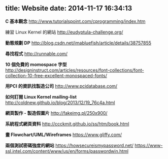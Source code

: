 title: Website
date: 2014-11-17 16:34:13
---

**C 基本觀念**
http://www.tutorialspoint.com/cprogramming/index.htm

練習 Linux Kernel 的網站
http://eudyptula-challenge.org/

**動態規劃 DP**
http://blog.csdn.net/imabluefish/article/details/38757855

**尋找程式**
http://runnable.com/

**10 個免費的 momospace 字型**
http://designinstruct.com/articles/resources/font-collections/font-collection-10-free-excellent-monospaced-fonts/

**用PCI 的資訊找製造公司**
http://www.pcidatabase.com/

**如何訂閱 Linux Kernel mailing-list**
http://coldnew.github.io/blog/2013/12/19_76c4a.html

**網頁製作 - 製造假圖片**
http://fakeimg.pl/250x900/

**系統程式網頁資料**
http://ccckmit.github.io/ss/htm/book.html

**畫 Flowchart/UML/Wireframes**
https://www.gliffy.com/

**兩個測試密碼強度的網站**
https://howsecureismypassword.net/
https://www-ssl.intel.com/content/www/us/en/forms/passwordwin.html
